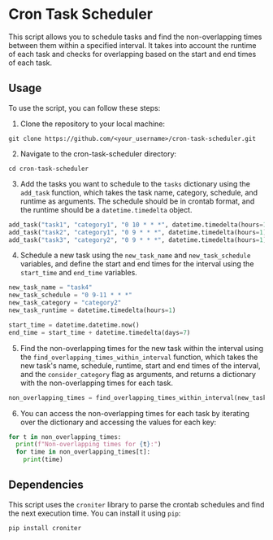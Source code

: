 # Cron Task Scheduler

This script allows you to schedule tasks and find the non-overlapping times between them within a specified interval. It takes into account the runtime of each task and checks for overlapping based on the start and end times of each task.

## Usage

To use the script, you can follow these steps:

1. Clone the repository to your local machine:
```
git clone https://github.com/<your_username>/cron-task-scheduler.git
```

2. Navigate to the cron-task-scheduler directory:
```
cd cron-task-scheduler
```

3. Add the tasks you want to schedule to the `tasks` dictionary using the `add_task` function, which takes the task name, category, schedule, and runtime as arguments. The schedule should be in crontab format, and the runtime should be a `datetime.timedelta` object.
```python
add_task("task1", "category1", "0 10 * * *", datetime.timedelta(hours=1))
add_task("task2", "category1", "0 9 * * *", datetime.timedelta(hours=1))
add_task("task3", "category2", "0 9 * * *", datetime.timedelta(hours=1))
```

4. Schedule a new task using the `new_task_name` and `new_task_schedule` variables, and define the start and end times for the interval using the `start_time` and `end_time` variables.
```python
new_task_name = "task4"
new_task_schedule = "0 9-11 * * *"
new_task_category = "category2"
new_task_runtime = datetime.timedelta(hours=1)

start_time = datetime.datetime.now()
end_time = start_time + datetime.timedelta(days=7)
```

5. Find the non-overlapping times for the new task within the interval using the `find_overlapping_times_within_interval` function, which takes the new task's name, schedule, runtime, start and end times of the interval, and the `consider_category` flag as arguments, and returns a dictionary with the non-overlapping times for each task.
```python
non_overlapping_times = find_overlapping_times_within_interval(new_task_name, new_task_schedule, new_task_category, new_task_runtime, start_time, end_time, consider_category)
```

6. You can access the non-overlapping times for each task by iterating over the dictionary and accessing the values for each key:
```python
for t in non_overlapping_times:
  print(f"Non-overlapping times for {t}:")
  for time in non_overlapping_times[t]:
    print(time)
```

## Dependencies
This script uses the `croniter` library to parse the crontab schedules and find the next execution time. You can install it using `pip`:
```
pip install croniter
```